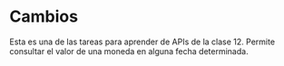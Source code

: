# Cambios
Esta es una de las tareas para aprender de APIs de la clase 12.
Permite consultar el valor de una moneda en alguna fecha determinada.
